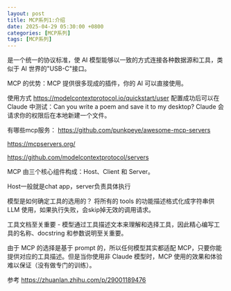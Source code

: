 ```yaml
---
layout: post
title: MCP系列1:介绍
date: 2025-04-29 05:30:00 +0800
categories: [MCP系列]
tags: [MCP系列]
---
```

是一个统一的协议标准，使 AI 模型能够以一致的方式连接各种数据源和工具，类似于 AI 世界的"USB-C"接口。

MCP 的优势：MCP 提供很多现成的插件，你的 AI 可以直接使用。

使用方式
https://modelcontextprotocol.io/quickstart/user 配置成功后可以在 Claude 中测试：Can you write a poem and save it to my desktop? Claude 会请求你的权限后在本地新建一个文件。

有哪些mcp服务：
https://github.com/punkpeye/awesome-mcp-servers

https://mcpservers.org/

https://github.com/modelcontextprotocol/servers

MCP 由三个核心组件构成：Host、Client 和 Server。

Host一般就是chat app，server负责具体执行

模型是如何确定工具的选用的？
将所有的 tools 的功能描述格式化成字符串供 LLM 使用，如果执行失败，会skip掉无效的调用请求。

工具文档至关重要 - 模型通过工具描述文本来理解和选择工具，因此精心编写工具的名称、docstring 和参数说明至关重要。

由于 MCP 的选择是基于 prompt 的，所以任何模型其实都适配 MCP，只要你能提供对应的工具描述。但是当你使用非 Claude 模型时，MCP 使用的效果和体验难以保证（没有做专门的训练）。


参考
https://zhuanlan.zhihu.com/p/29001189476
